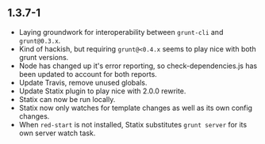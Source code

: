 1.3.7-1
------------------
- Laying groundwork for interoperability between `grunt-cli` and `grunt@0.3.x`.
- Kind of hackish, but requiring `grunt@<0.4.x` seems to play nice with both grunt versions.
- Node has changed up it's error reporting, so check-dependencies.js has been updated to account for both reports.
- Update Travis, remove unused globals.
- Update Statix plugin to play nice with 2.0.0 rewrite.
- Statix can now be run locally.
- Statix now only watches for template changes as well as its own config changes.
- When `red-start` is not installed, Statix substitutes `grunt server` for its own server watch task.
